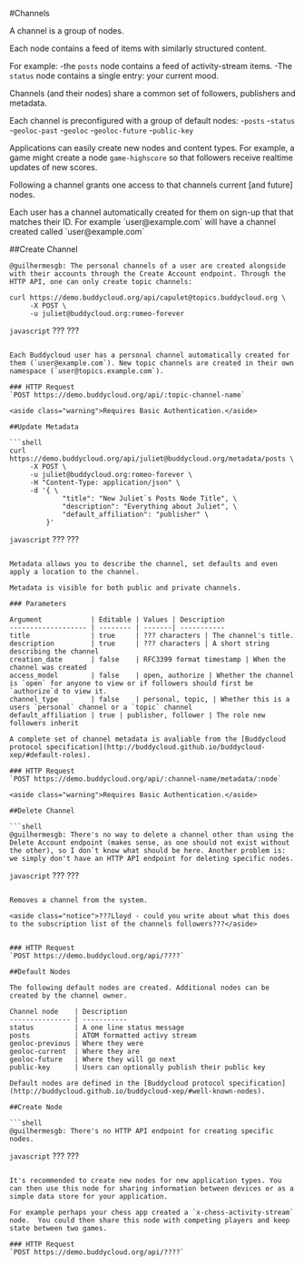 #Channels

A channel is a group of nodes.

Each node contains a feed of items with similarly structured content.

For example:
-the `posts` node contains a feed of activity-stream items.
-The `status` node contains a single entry:  your current mood.

Channels (and their nodes) share a common set of followers, publishers and metadata.

Each channel is preconfigured with a group of default nodes:
-`posts`
-`status`
-`geoloc-past`
-`geoloc`
-`geoloc-future`
-`public-key`

Applications can easily create new nodes and content types. For example, a game might create a node `game-highscore` so that followers receive realtime updates of new scores.

Following a channel grants one access to that channels current [and future] nodes. 

<aside>Each user has a channel automatically created for them on sign-up that that matches their ID. For example `user@example.com` will have a channel created called `user@example.com`</aside>

##Create Channel

```shell
@guilhermesgb: The personal channels of a user are created alongside with their accounts through the Create Account endpoint. Through the HTTP API, one can only create topic channels:

curl https://demo.buddycloud.org/api/capulet@topics.buddycloud.org \
     -X POST \
     -u juliet@buddycloud.org:romeo-forever
```

```javascript```
???
???
```

Each Buddycloud user has a personal channel automatically created for them (`user@example.com`). New topic channels are created in their own namespace (`user@topics.example.com`).

### HTTP Request
`POST https://demo.buddycloud.org/api/:topic-channel-name`

<aside class="warning">Requires Basic Authentication.</aside>

##Update Metadata

```shell
curl https://demo.buddycloud.org/api/juliet@buddycloud.org/metadata/posts \
     -X POST \
     -u juliet@buddycloud.org:romeo-forever \
     -H "Content-Type: application/json" \
     -d '{ \
             "title": "New Juliet`s Posts Node Title", \
             "description": "Everything about Juliet", \
             "default_affiliation": "publisher" \
         }'
```

```javascript```
???
???
```

Metadata allows you to describe the channel, set defaults and even apply a location to the channel.

Metadata is visible for both public and private channels.

### Parameters

Argument            | Editable | Values | Description
------------------- | -------- | -------| -----------
title               | true     | ??? characters | The channel's title.
description         | true     | ??? characters | A short string describing the channel 
creation_date       | false    | RFC3399 format timestamp | When the channel was created
access_model        | false    | open, authorize | Whether the channel is `open` for anyone to view or if followers should first be `authorize`d to view it.
channel_type        | false    | personal, topic, | Whether this is a users `personal` channel or a `topic` channel
default_affiliation | true | publisher, follower | The role new followers inherit

A complete set of channel metadata is avaliable from the [Buddycloud protocol specification](http://buddycloud.github.io/buddycloud-xep/#default-roles). 

### HTTP Request
`POST https://demo.buddycloud.org/api/:channel-name/metadata/:node`

<aside class="warning">Requires Basic Authentication.</aside>

##Delete Channel

```shell
@guilhermesgb: There's no way to delete a channel other than using the Delete Account endpoint (makes sense, as one should not exist without the other), so I don`t know what should be here. Another problem is: we simply don't have an HTTP API endpoint for deleting specific nodes.
```

```javascript```
???
???
```

Removes a channel from the system. 

<aside class="notice">???Lloyd - could you write about what this does to the subscription list of the channels followers???</aside>


### HTTP Request
`POST https://demo.buddycloud.org/api/????`

##Default Nodes

The following default nodes are created. Additional nodes can be created by the channel owner.

Channel node    | Description 
--------------- | -----------
status          | A one line status message 
posts           | ATOM formatted activy stream 
geoloc-previous | Where they were              
geoloc-current  | Where they are              
geoloc-future   | Where they will go next   
public-key      | Users can optionally publish their public key

Default nodes are defined in the [Buddycloud protocol specification](http://buddycloud.github.io/buddycloud-xep/#well-known-nodes).

##Create Node

```shell
@guilhermesgb: There's no HTTP API endpoint for creating specific nodes.
```

```javascript```
???
???
```

It's recommended to create new nodes for new application types. You can then use this node for sharing information between devices or as a simple data store for your application.

For example perhaps your chess app created a `x-chess-activity-stream` node.  You could then share this node with competing players and keep state between two games.

### HTTP Request
`POST https://demo.buddycloud.org/api/????`
